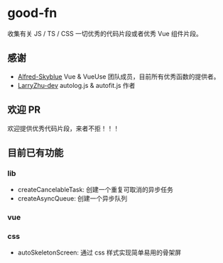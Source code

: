 # good-fn

收集有关 JS / TS / CSS 一切优秀的代码片段或者优秀 Vue 组件片段。

## 感谢

 - [Alfred-Skyblue](https://github.com/Alfred-Skyblue) Vue & VueUse 团队成员，目前所有优秀函数的提供者。
 - [LarryZhu-dev](https://github.com/LarryZhu-dev) autolog.js & autofit.js 作者

## 欢迎 PR

欢迎提供优秀代码片段，来者不拒！！！

## 目前已有功能

### lib
 - createCancelableTask: 创建一个重复可取消的异步任务
 - createAsyncQueue: 创建一个异步队列

### vue

### css
 - autoSkeletonScreen: 通过 css 样式实现简单易用的骨架屏
